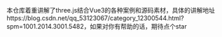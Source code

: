 本仓库着重讲解了three.js结合Vue3的各种案例和源码素材，具体的讲解地址https://blog.csdn.net/qq_53123067/category_12300544.html?spm=1001.2014.3001.5482，如果对你有帮助的话，期待点个star
